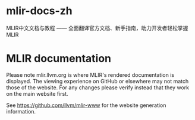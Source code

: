# mlir-docs-zh
MLIR中文文档与教程 —— 全面翻译官方文档、新手指南，助力开发者轻松掌握MLIR


MLIR documentation
==================

Please note mlir.llvm.org is where MLIR's rendered documentation is displayed.
The viewing experience on GitHub or elsewhere may not match those of the
website. For any changes please verify instead that they work on the main
website first.

See https://github.com/llvm/mlir-www for the website generation information.

